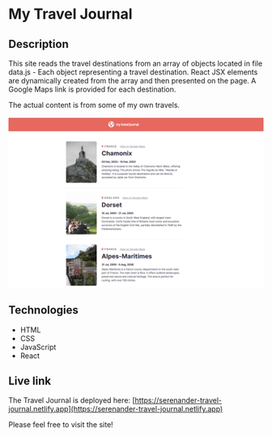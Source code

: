 # My Travel Journal

## Description
This site reads the travel destinations from an array of objects located in file data.js - Each object representing a travel destination. React JSX elements are dynamically created from the array and then presented on the page. A Google Maps link is provided for each destination.

The actual content is from some of my own travels.
<br/>
<br/>
<img src="travel-journal.png" alt="Screenshot." width="600px"/>

## Technologies
- HTML
- CSS
- JavaScript
- React

## Live link
The Travel Journal is deployed here:
[https://serenander-travel-journal.netlify.app](https://serenander-travel-journal.netlify.app)

Please feel free to visit the site!
